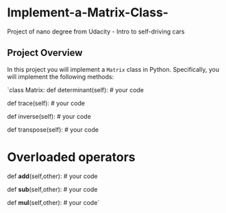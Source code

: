 # Implement-a-Matrix-Class-
Project of nano degree from Udacity - Intro to self-driving cars


## Project Overview

In this project you will implement a `Matrix` class in Python. Specifically, you will implement the following methods:

`class Matrix:
  def determinant(self):
      # your code

  def trace(self):
      # your code

  def inverse(self):
      # your code

  def transpose(self):
     # your code

  # Overloaded operators

  def __add__(self,other):
    # your code

  def __sub__(self,other):
    # your code

  def __mul__(self,other):
    # your code`
